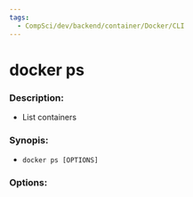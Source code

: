 ```yaml
---
tags:
  - CompSci/dev/backend/container/Docker/CLI
---
```

# docker ps
### Description:
- List containers
### Synopis:
- `docker ps [OPTIONS]`
### Options: